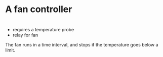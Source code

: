 #
# A fan controller
#
* requires a temperature probe
* relay for fan

The fan runs in a time interval, and stops if the temperature goes below a limit.